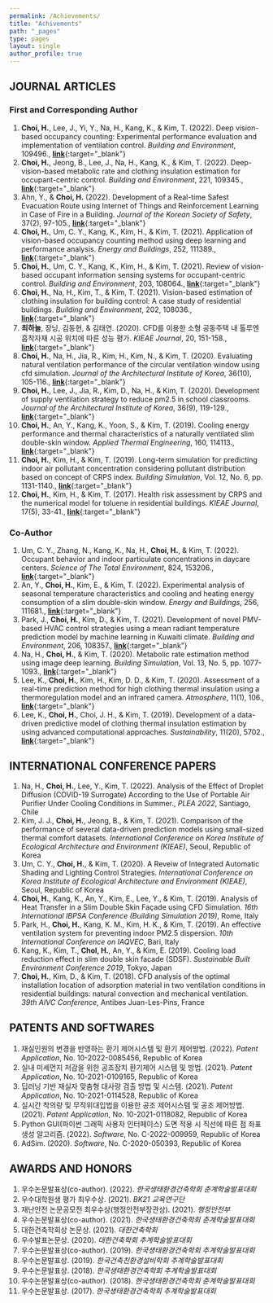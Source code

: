 ```yaml
---
permalink: /Achievements/
title: "Achivements"
path: "_pages"
type: pages
layout: single
author_profile: true
---
```

## JOURNAL ARTICLES
### First and Corresponding Author
1. __Choi, H.__, Lee, J., Yi, Y., Na, H., Kang, K., & Kim, T. (2022). Deep vision-based occupancy counting: Experimental performance evaluation and implementation of ventilation control. _Building and Environment_, 109496., [__link__](https://www.sciencedirect.com/science/article/pii/S0360132322007272){:target="_blank"}
1. __Choi, H.__, Jeong, B., Lee, J., Na, H., Kang, K., & Kim, T. (2022). Deep-vision-based metabolic rate and clothing insulation estimation for occupant-centric control. _Building and Environment_, 221, 109345., [__link__](https://www.sciencedirect.com/science/article/pii/S0360132322005789){:target="_blank"}
1. Ahn, Y., & __Choi, H.__ (2022). Development of a Real-time Safest Evacuation Route using Internet of Things and Reinforcement Learning in Case of Fire in a Building. _Journal of the Korean Society of Safety_, 37(2), 97-105., [__link__](https://koreascience.kr/article/JAKO202213841412193.page){:target="_blank"}
1. __Choi, H.__, Um, C. Y., Kang, K., Kim, H., & Kim, T. (2021). Application of vision-based occupancy counting method using deep learning and performance analysis. _Energy and Buildings_, 252, 111389., [__link__](https://www.sciencedirect.com/science/article/pii/S0378778821006733){:target="_blank"}
1. __Choi, H.__, Um, C. Y., Kang, K., Kim, H., & Kim, T. (2021). Review of vision-based occupant information sensing systems for occupant-centric control. _Building and Environment_, 203, 108064., [__link__](https://www.sciencedirect.com/science/article/pii/S0360132321004662){:target="_blank"}
1. __Choi, H.__, Na, H., Kim, T., & Kim, T. (2021). Vision-based estimation of clothing insulation for building control: A case study of residential buildings. _Building and Environment_, 202, 108036., [__link__](https://www.sciencedirect.com/science/article/pii/S0360132321004388){:target="_blank"}
1. __최하늘__, 장닝, 김동현, & 김태연. (2020). CFD를 이용한 소형 공동주택 내 톨루엔 흡착자재 시공 위치에 따른 성능 평가. _KIEAE Journal_, 20, 151-158., [__link__](http://www.kieae.kr/_PR/view/?aidx=26336&bidx=2476){:target="_blank"}
1. __Choi, H.__, Na, H., Jia, R., Kim, H., Kim, N., & Kim, T. (2020). Evaluating natural ventilation performance of the circular ventilation window using cfd simulation. _Journal of the Architectural Institute of Korea_, 36(10), 105-116., [__link__](http://koreascience.or.kr/article/JAKO202031458604205.page){:target="_blank"}
1. __Choi, H.__, Lee, J., Jia, R., Kim, D., Na, H., & Kim, T. (2020). Development of supply ventilation strategy to reduce pm2.5 in school classrooms. _Journal of the Architectural Institute of Korea_, 36(9), 119-129., [__link__](http://koreascience.or.kr/article/JAKO202029462558662.page){:target="_blank"}
1. __Choi, H.__, An, Y., Kang, K., Yoon, S., & Kim, T. (2019). Cooling energy performance and thermal characteristics of a naturally ventilated slim double-skin window. _Applied Thermal Engineering_, 160, 114113., [__link__](https://www.sciencedirect.com/science/article/pii/S1359431119311081){:target="_blank"}
1. __Choi, H.__, Kim, H., & Kim, T. (2019). Long-term simulation for predicting indoor air pollutant concentration considering pollutant distribution based on concept of CRPS index. _Building Simulation_, Vol. 12, No. 6, pp. 1131-1140., [__link__](https://link.springer.com/article/10.1007/s12273-019-0550-4){:target="_blank"}
1. __Choi, H.__, Kim, H., & Kim, T. (2017). Health risk assessment by CRPS and the numerical model for toluene in residential buildings. _KIEAE Journal_, 17(5), 33-41., [__link__](https://koreascience.kr/article/JAKO201732663239337.page){:target="_blank"}

### Co-Author
1. Um, C. Y., Zhang, N., Kang, K., Na, H., __Choi, H.__, & Kim, T. (2022). Occupant behavior and indoor particulate concentrations in daycare centers. _Science of The Total Environment_, 824, 153206., [__link__](https://www.sciencedirect.com/science/article/pii/S0048969722002960){:target="_blank"}
1. An, Y., __Choi, H.__, Kim, E., & Kim, T. (2022). Experimental analysis of seasonal temperature characteristics and cooling and heating energy consumption of a slim double-skin window. _Energy and Buildings_, 256, 111681., [__link__](https://www.sciencedirect.com/science/article/pii/S0378778821009658){:target="_blank"}
1. Park, J., __Choi, H.__, Kim, D., & Kim, T. (2021). Development of novel PMV-based HVAC control strategies using a mean radiant temperature prediction model by machine learning in Kuwaiti climate. _Building and Environment_, 206, 108357., [__link__](https://www.sciencedirect.com/science/article/pii/S036013232100754X){:target="_blank"}
1. Na, H., __Choi, H.__, & Kim, T. (2020). Metabolic rate estimation method using image deep learning. _Building Simulation_, Vol. 13, No. 5, pp. 1077-1093., [__link__](https://link.springer.com/article/10.1007/s12273-020-0707-1){:target="_blank"}
1. Lee, K., __Choi, H.__, Kim, H., Kim, D. D., & Kim, T. (2020). Assessment of a real-time prediction method for high clothing thermal insulation using a thermoregulation model and an infrared camera. _Atmosphere_, 11(1), 106., [__link__](https://www.mdpi.com/2073-4433/11/1/106){:target="_blank"}
1. Lee, K., __Choi, H.__, Choi, J. H., & Kim, T. (2019). Development of a data-driven predictive model of clothing thermal insulation estimation by using advanced computational approaches. _Sustainability_, 11(20), 5702., [__link__](https://www.mdpi.com/2071-1050/11/20/5702){:target="_blank"}


## INTERNATIONAL CONFERENCE PAPERS
1. Na, H., __Choi, H.__, Lee, Y., Kim, T. (2022). Analysis of the Effect of Droplet Diffusion (COVID-19 Surrogate) According to the Use of Portable Air Purifier Under Cooling Conditions in Summer., _PLEA 2022_, Santiago, Chile
1. Kim, J. J., __Choi, H.__, Jeong, B., & Kim, T. (2021). Comparison of the performance of several data-driven prediction models using small-sized thermal comfort datasets. _International Conference on Korea Institute of Ecological Architecture and Environment (KIEAE)_, Seoul, Republic of Korea
1. Um, C. Y., __Choi, H.__, & Kim, T. (2020). A Reveiw of Integrated Automatic Shading and Lighting Control Strategies. _International Conference on Korea Institute of Ecological Architecture and Environment (KIEAE)_, Seoul, Republic of Korea
1. __Choi, H.__, Kang, K., An, Y., Kim, E., Lee, Y., & Kim, T. (2019). Analysis of Heat Transfer in a Slim Double Skin Façade using CFD Simulation. _16th International IBPSA Conference (Building Simulation 2019)_, Rome, Italy
1. Park, H., __Choi, H.__, Kang, K. M., Kim, H. K., & Kim, T. (2019). An effective ventilation system for preventing indoor PM2.5 dispersion. _10th International Conference on IAQVEC_, Bari, Italy
1. Kang, K., Kim, T., __Chol, H.__, An, Y., & Kim, E. (2019). Cooling load reduction effect in slim double skin facade (SDSF). _Sustainable Built Environment Conference 2019_, Tokyo, Japan
1. __Choi, H.__, Kim, D., & Kim, T. (2018). CFD analysis of the optimal installation location of adsorption material in two ventilation conditions in residential buildings: natural convection and mechanical ventilation. _39th AIVC Conference_, Antibes Juan-Les-Pins, France

## PATENTS AND SOFTWARES
1. 재실인원의 변경을 반영하는 환기 제어시스템 및 환기 제어방법. (2022). _Patent Application_, No. 10-2022-0085456, Republic of Korea
1. 실내 미세먼지 저감을 위한 공조장치 환기제어 시스템 및 방법. (2021). _Patent Application_, No. 10-2021-0109165, Republic of Korea
1. 딥러닝 기반 재실자 맞춤형 대사량 검출 방법 및 시스템. (2021). _Patent Application_, No. 10-2021-0114528, Republic of Korea
1. 실시간 착의량 및 무작위대입법을 이용한 공조 제어시스템 및 공조 제어방법. (2021). _Patent Application_, No. 10-2021-0118082, Republic of Korea
1. Python GUI(파이썬 그래픽 사용자 인터페이스) 도면 적용 시 직선에 따른 점 좌표 생성 알고리즘. (2022). _Software_, No. C-2022-009959, Republic of Korea
1. AdSim. (2020). _Software_, No. C-2020-050393, Republic of Korea

## AWARDS AND HONORS
1. 우수논문발표상(co-author). (2022). _한국생태환경건축학회 춘계학술발표대회_
1. 우수대학원생 평가 최우수상. (2021). _BK21 교육연구단_
1. 재난안전 논문공모전 최우수상(행정안전부장관상). (2021). _행정안전부_
1. 우수논문발표상(co-author). (2021). _한국생태환경건축학회 춘계학술발표대회_
1. 대한건축학회상 논문상. (2021). _대한건축학회_
1. 우수발표논문상. (2020). _대한건축학회 추계학술발표대회_
1. 우수논문발표상(co-author). (2019). _한국생태환경건축학회 추계학술발표대회_
1. 우수논문발표상. (2019). _한국건축친환경설비학회 추계학술발표대회_
1. 우수논문발표상. (2018). _한국생태환경건축학회 추계학술발표대회_
1. 우수논문발표상(co-author). (2018). _한국생태환경건축학회 춘계학술발표대회_
1. 우수논문발표상. (2017). _한국생태환경건축학회 추계학술발표대회_
